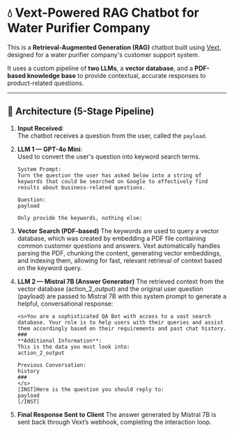 # 💧 Vext-Powered RAG Chatbot for Water Purifier Company

This is a **Retrieval-Augmented Generation (RAG)** chatbot built using [Vext](https://github.com/vext-ai/vext), designed for a water purifier company's customer support system.

It uses a custom pipeline of **two LLMs**, a **vector database**, and a **PDF-based knowledge base** to provide contextual, accurate responses to product-related questions.

---

## 🧠 Architecture (5-Stage Pipeline)

1. **Input Received**:  
   The chatbot receives a question from the user, called the `payload`.

2. **LLM 1 — GPT-4o Mini**:  
   Used to convert the user's question into keyword search terms.
   ```text
   System Prompt:
   Turn the question the user has asked below into a string of keywords that could be searched on Google to effectively find results about business-related questions.

   Question: 
   payload

   Only provide the keywords, nothing else:
3. **Vector Search (PDF-based)**
   The keywords are used to query a vector database, which was created by embedding a PDF file containing common customer questions and answers.
   Vext automatically handles parsing the PDF, chunking the content, generating vector embeddings, and indexing them, allowing for fast, relevant retrieval of context based on the keyword query.

4. **LLM 2 — Mistral 7B (Answer Generator)**
   The retrieved context from the vector database (action_2_output) and the original user question (payload) are passed to Mistral 7B with this system prompt to generate a helpful, conversational response:
   ```text
   <s>You are a sophisticated QA Bot with access to a vast search database. Your role is to help users with their queries and assist them accordingly based on their requirements and past chat history.
   ###
   **Additional Information**:
   This is the data you must look into: 
   action_2_output

   Previous Conversation:
   history
   ###
   </s>
   [INST]Here is the question you should reply to: 
   payload
   [/INST]

5. **Final Response Sent to Client**
   The answer generated by Mistral 7B is sent back through Vext’s webhook, completing the interaction loop.
